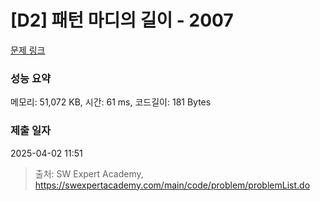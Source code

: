 # [D2] 패턴 마디의 길이 - 2007 

[문제 링크](https://swexpertacademy.com/main/code/problem/problemDetail.do?contestProbId=AV5P1kNKAl8DFAUq) 

### 성능 요약

메모리: 51,072 KB, 시간: 61 ms, 코드길이: 181 Bytes

### 제출 일자

2025-04-02 11:51



> 출처: SW Expert Academy, https://swexpertacademy.com/main/code/problem/problemList.do